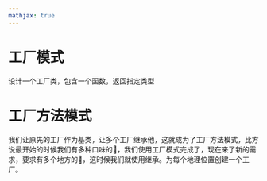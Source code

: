 ```yaml
---
mathjax: true
---
```


# 工厂模式
 设计一个工厂类，包含一个函数，返回指定类型

# 工厂方法模式
 我们让原先的工厂作为基类，让多个工厂继承他，这就成为了工厂方法模式，比方说最开始的时候我们有多种口味的🍕，我们使用工厂模式完成了，现在来了新的需求，要求有多个地方的🍕，这时候我们就使用继承。为每个地理位置创建一个工厂。

<!---more-->